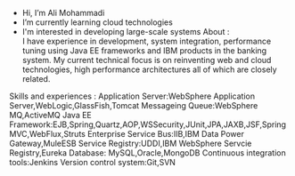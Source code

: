  - Hi, I’m Ali Mohammadi
 - I’m currently learning cloud technologies
 - I'm interested in developing large-scale systems
About :  
I have  experience in development, system integration, performance tuning using Java EE frameworks and IBM products in the banking system.
My current technical focus is on reinventing web and cloud technologies, high performance architectures all of which are closely related.

Skills and experiences :
Application Server:WebSphere Application Server,WebLogic,GlassFish,Tomcat
Messageing Queue:WebSphere MQ,ActiveMQ
Java EE Framework:EJB,Spring,Quartz,AOP,WSSecurity,JUnit,JPA,JAXB,JSF,SpringMVC,WebFlux,Struts
Enterprise Service Bus:IIB,IBM Data Power Gateway,MuleESB
Service Registry:UDDI,IBM WebSphere Servcie Registry,Eureka
Database: MySQL,Oracle,MongoDB
Continuous integration tools:Jenkins
Version control system:Git,SVN
